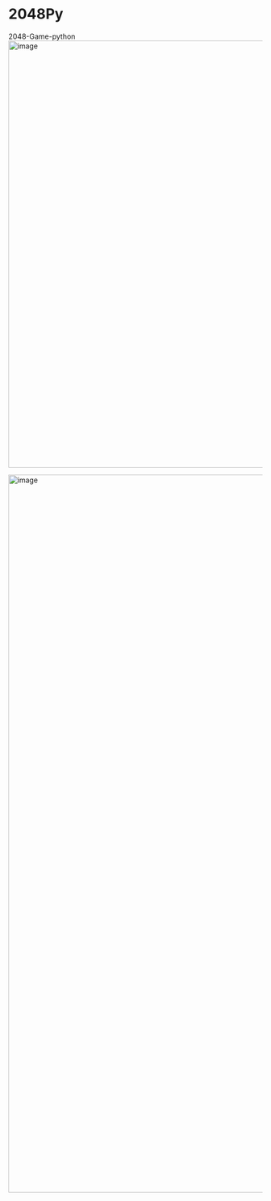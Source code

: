 # 2048Py
2048-Game-python
<img width="847" alt="image" src="https://github.com/user-attachments/assets/f94a2fce-1799-4e7a-8971-13d30e379ef1" />

<img width="1424" alt="image" src="https://github.com/user-attachments/assets/d5a4c65a-5c5b-4896-815a-ef2f006520a3" />
